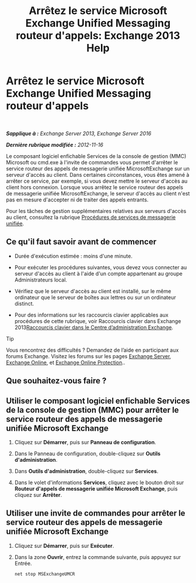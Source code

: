 ﻿---
title: "Arrêtez le service Microsoft Exchange Unified Messaging routeur d'appels: Exchange 2013 Help"
TOCTitle: Arrêtez le service Microsoft Exchange Unified Messaging routeur d'appels
ms:assetid: 79935528-1a8c-4f22-826c-8f9a60f4f6f4
ms:mtpsurl: https://technet.microsoft.com/fr-fr/library/JJ673535(v=EXCHG.150)
ms:contentKeyID: 50555416
ms.date: 05/23/2018
mtps_version: v=EXCHG.150
ms.translationtype: MT
---

# Arrêtez le service Microsoft Exchange Unified Messaging routeur d'appels

 

_**Sapplique à :** Exchange Server 2013, Exchange Server 2016_

_**Dernière rubrique modifiée :** 2012-11-16_

Le composant logiciel enfichable Services de la console de gestion (MMC) Microsoft ou cmd.exe à l'invite de commandes vous permet d'arrêter le service routeur des appels de messagerie unifiée MicrosoftExchange sur un serveur d'accès au client. Dans certaines circonstances, vous êtes amené à arrêter ce service, par exemple, si vous devez mettre le serveur d'accès au client hors connexion. Lorsque vous arrêtez le service routeur des appels de messagerie unifiée MicrosoftExchange, le serveur d'accès au client n'est pas en mesure d'accepter ni de traiter des appels entrants.

Pour les tâches de gestion supplémentaires relatives aux serveurs d'accès au client, consultez la rubrique [Procédures de services de messagerie unifiée](um-services-procedures-exchange-2013-help.md).

## Ce qu'il faut savoir avant de commencer

  - Durée d'exécution estimée : moins d'une minute.

  - Pour exécuter les procédures suivantes, vous devez vous connecter au serveur d'accès au client à l'aide d'un compte appartenant au groupe Administrateurs local.

  - Vérifiez que le serveur d'accès au client est installé, sur le même ordinateur que le serveur de boîtes aux lettres ou sur un ordinateur distinct.

  - Pour des informations sur les raccourcis clavier applicables aux procédures de cette rubrique, voir Raccourcis clavier dans Exchange 2013[Raccourcis clavier dans le Centre d’administration Exchange](keyboard-shortcuts-in-the-exchange-admin-center-exchange-online-protection-help.md).

> [!TIP]
> Vous rencontrez des difficultés ? Demandez de l’aide en participant aux forums Exchange. Visitez les forums sur les pages <a href="https://go.microsoft.com/fwlink/p/?linkid=60612">Exchange Server</a>, <a href="https://go.microsoft.com/fwlink/p/?linkid=267542">Exchange Online</a>, et <a href="https://go.microsoft.com/fwlink/p/?linkid=285351">Exchange Online Protection</a>..


## Que souhaitez-vous faire ?

## Utiliser le composant logiciel enfichable Services de la console de gestion (MMC) pour arrêter le service routeur des appels de messagerie unifiée Microsoft Exchange

1.  Cliquez sur **Démarrer**, puis sur **Panneau de configuration**.

2.  Dans le Panneau de configuration, double-cliquez sur **Outils d'administration**.

3.  Dans **Outils d'administration**, double-cliquez sur **Services**.

4.  Dans le volet d'informations **Services**, cliquez avec le bouton droit sur **Routeur d'appels de messagerie unifiée Microsoft Exchange**, puis cliquez sur **Arrêter**.

## Utiliser une invite de commandes pour arrêter le service routeur des appels de messagerie unifiée Microsoft Exchange

1.  Cliquez sur **Démarrer**, puis sur **Exécuter**.

2.  Dans la zone **Ouvrir**, entrez la commande suivante, puis appuyez sur Entrée.
    
        net stop MSExchangeUMCR

